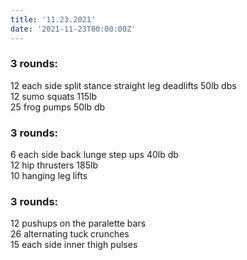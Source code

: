 ```yaml
---
title: '11.23.2021'
date: '2021-11-23T00:00:00Z'
---
```


### 3 rounds:  
12 each side split stance straight leg deadlifts 50lb dbs      
12 sumo squats 115lb    
25 frog pumps 50lb db         

### 3 rounds:  
6 each side back lunge step ups 40lb db        
12 hip thrusters 185lb    
10 hanging leg lifts       

### 3 rounds:  
12 pushups on the paralette bars       
26 alternating tuck crunches   
15 each side inner thigh pulses   